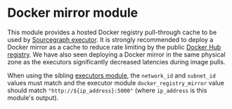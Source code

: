 # Docker mirror module

This module provides a hosted Docker registry pull-through cache to be used by [Sourcegraph executor](https://docs.sourcegraph.com/admin/executors). It is strongly recommended to deploy a Docker mirror as a cache to reduce rate limiting by the public [Docker Hub registry](https://hub.docker.com/). We have also seen deploying a Docker mirror in the same physical zone as the executors significantly decreased latencies during image pulls.

When using the sibling [executors module](https://registry.terraform.io/modules/sourcegraph/executors/google/3.41.0/submodules/executors), the `network_id` and `subnet_id` values must match and the executor module `docker_registry_mirror` value should match `"http://${ip_address}:5000"` (where `ip_address` is this module's output).
